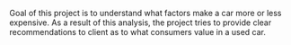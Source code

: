 Goal of this project is to understand what factors make a car more or less expensive. As a result of this analysis, the project tries to provide clear recommendations to client as to what consumers value in a used car.

